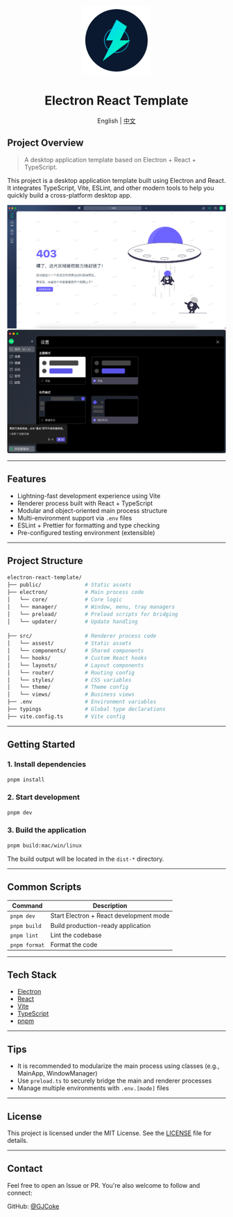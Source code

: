 <div align="center">
  <img src="./docs/images/logo.svg" width="160" alt="FastAPI">
  <h1>Electron React Template</h1>
  <span>English | <a href="./README-CN.md">中文</a></span>
</div>

## Project Overview

> A desktop application template based on Electron + React + TypeScript.

This project is a desktop application template built using Electron and React. It integrates TypeScript, Vite, ESLint, and other modern tools to help you quickly build a cross-platform desktop app.

![img.png](docs/images/img.png)
![img.png](docs/images/dark.png)

---

## Features

* Lightning-fast development experience using Vite
* Renderer process built with React + TypeScript
* Modular and object-oriented main process structure
* Multi-environment support via `.env` files
* ESLint + Prettier for formatting and type checking
* Pre-configured testing environment (extensible)

---

## Project Structure

```bash
electron-react-template/
├── public/              # Static assets
├── electron/            # Main process code
│   └── core/            # Core logic
│   └── manager/         # Window, menu, tray managers
│   └── preload/         # Preload scripts for bridging
│   └── updater/         # Update handling

├── src/                 # Renderer process code
│   └── assest/          # Static assets
│   └── components/      # Shared components
│   └── hooks/           # Custom React hooks
│   └── layouts/         # Layout components
│   └── router/          # Routing config
│   └── styles/          # CSS variables
│   └── theme/           # Theme config
│   └── views/           # Business views
├── .env                 # Environment variables
├── typings              # Global type declarations
├── vite.config.ts       # Vite config
```

---

## Getting Started

### 1. Install dependencies

```bash
pnpm install
```

### 2. Start development

```bash
pnpm dev
```

### 3. Build the application

```bash
pnpm build:mac/win/linux
```

The build output will be located in the `dist-*` directory.

---

## Common Scripts

| Command       | Description                             |
| ------------- | --------------------------------------- |
| `pnpm dev`    | Start Electron + React development mode |
| `pnpm build`  | Build production-ready application      |
| `pnpm lint`   | Lint the codebase                       |
| `pnpm format` | Format the code                         |

---

## Tech Stack

* [Electron](https://www.electronjs.org/)
* [React](https://react.dev/)
* [Vite](https://vitejs.dev/)
* [TypeScript](https://www.typescriptlang.org/)
* [pnpm](https://pnpm.io/)

---

## Tips

* It is recommended to modularize the main process using classes (e.g., MainApp, WindowManager)
* Use `preload.ts` to securely bridge the main and renderer processes
* Manage multiple environments with `.env.[mode]` files

---

## License

This project is licensed under the MIT License. See the [LICENSE](LICENSE) file for details.

---

## Contact

Feel free to open an Issue or PR. You're also welcome to follow and connect:

GitHub: [@GJCoke](https://github.com/GJCoke)
